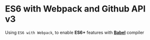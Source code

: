 # ES6 with Webpack and Github API v3

Using `ES6 with Webpack`, to enable **ES6+** features with **[Babel](https://github.com/babel)** compiler
